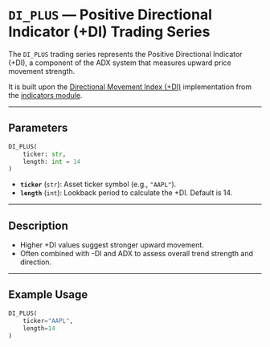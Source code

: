 
# `DI_PLUS` — Positive Directional Indicator (+DI) Trading Series

The `DI_PLUS` trading series represents the Positive Directional Indicator (+DI), a component of the ADX system that measures upward price movement strength.

It is built upon the [Directional Movement Index (+DI)](https://github.com/DrDanicka/trading_strategy_tester/blob/main/trading_strategy_tester/indicators/trend/adx.py) implementation from the [indicators module](../indicators.md).

---

## Parameters

```python
DI_PLUS(
    ticker: str,
    length: int = 14
)
```

- **`ticker`** (`str`): Asset ticker symbol (e.g., `"AAPL"`).
- **`length`** (`int`): Lookback period to calculate the +DI. Default is 14.

---

## Description

- Higher +DI values suggest stronger upward movement.
- Often combined with -DI and ADX to assess overall trend strength and direction.

---

## Example Usage

```python
DI_PLUS(
    ticker="AAPL",
    length=14
)
```
